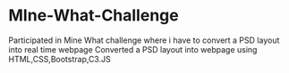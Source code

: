 # MIne-What-Challenge
Participated in Mine What challenge where i have to convert a PSD layout into real time webpage
Converted a PSD layout into webpage using HTML,CSS,Bootstrap,C3.JS 
